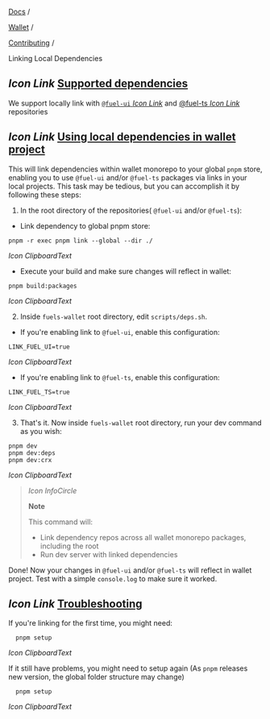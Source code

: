 [Docs](https://docs.fuel.network/) /

[Wallet](https://docs.fuel.network/docs/wallet/) /

[Contributing](https://docs.fuel.network/docs/wallet/contributing/) /

Linking Local Dependencies

## _Icon Link_ [Supported dependencies](https://docs.fuel.network/docs/wallet/contributing/linking-deps/\#supported-dependencies)

We support locally link with [`@fuel-ui` _Icon Link_](https://github.com/FuelLabs/fuel-ui) and [@fuel-ts _Icon Link_](https://github.com/FuelLabs/fuels-ts) repositories

## _Icon Link_ [Using local dependencies in wallet project](https://docs.fuel.network/docs/wallet/contributing/linking-deps/\#using-local-dependencies-in-wallet-project)

This will link dependencies within wallet monorepo to your global `pnpm` store, enabling you to use `@fuel-ui` and/or `@fuel-ts` packages via links in your local projects.
This task may be tedious, but you can accomplish it by following these steps:

1. In the root directory of the repositories( `@fuel-ui` and/or `@fuel-ts`):

- Link dependency to global pnpm store:

```fuel_Box fuel_Box-idXKMmm-css
pnpm -r exec pnpm link --global --dir ./
```

_Icon ClipboardText_

- Execute your build and make sure changes will reflect in wallet:

```fuel_Box fuel_Box-idXKMmm-css
pnpm build:packages
```

_Icon ClipboardText_

2. Inside `fuels-wallet` root directory, edit `scripts/deps.sh`.

- If you're enabling link to `@fuel-ui`, enable this configuration:

```fuel_Box fuel_Box-idXKMmm-css
LINK_FUEL_UI=true
```

_Icon ClipboardText_

- If you're enabling link to `@fuel-ts`, enable this configuration:

```fuel_Box fuel_Box-idXKMmm-css
LINK_FUEL_TS=true
```

_Icon ClipboardText_

3. That's it. Now inside `fuels-wallet` root directory, run your dev command as you wish:

```fuel_Box fuel_Box-idXKMmm-css
pnpm dev
pnpm dev:deps
pnpm dev:crx
```

_Icon ClipboardText_

> _Icon InfoCircle_
>
> **Note**
>
> This command will:
>
> - Link dependency repos across all wallet monorepo packages, including the root
> - Run dev server with linked dependencies

Done! Now your changes in `@fuel-ui` and/or `@fuel-ts` will reflect in wallet project. Test with a simple `console.log` to make sure it worked.

## _Icon Link_ [Troubleshooting](https://docs.fuel.network/docs/wallet/contributing/linking-deps/\#troubleshooting)

If you're linking for the first time, you might need:

```fuel_Box fuel_Box-idXKMmm-css
  pnpm setup
```

_Icon ClipboardText_

If it still have problems, you might need to setup again (As `pnpm` releases new version, the global folder structure may change)

```fuel_Box fuel_Box-idXKMmm-css
  pnpm setup
```

_Icon ClipboardText_